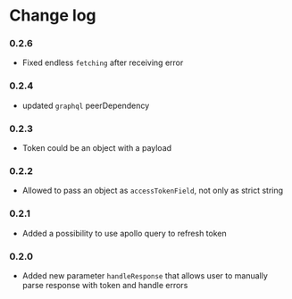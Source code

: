 # Change log

### 0.2.6
- Fixed endless `fetching` after receiving error

### 0.2.4
- updated `graphql` peerDependency

### 0.2.3
- Token could be an object with a payload

### 0.2.2
- Allowed to pass an object as `accessTokenField`, not only as strict string

### 0.2.1
- Added a possibility to use apollo query to refresh token

### 0.2.0
- Added new parameter `handleResponse` that allows user to manually parse response with token and handle errors
